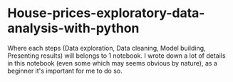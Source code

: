 # House-prices-exploratory-data-analysis-with-python
Where each steps (Data exploration, Data cleaning, Model building, Presenting results) will belongs to 1 notebook. I wrote down a lot of details in this notebook (even some which may seems obvious by nature), as a beginner it's important for me to do so.
